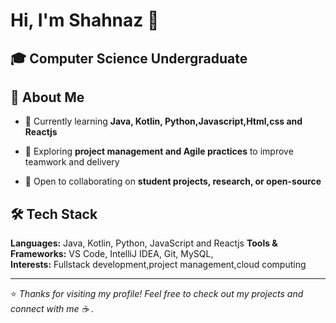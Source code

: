 
# Hi, I'm Shahnaz 👋

🎓 **Computer Science Undergraduate**  
---
## 🚀 About Me
- 🌱 Currently learning **Java, Kotlin, Python,Javascript,Html,css and Reactjs**
  
- 🎯 Exploring **project management and Agile practices** to improve teamwork and delivery   
   
- 🤝 Open to collaborating on **student projects, research, or open-source**
  
## 🛠️ Tech Stack
**Languages:** Java, Kotlin, Python, JavaScript and Reactjs 
**Tools & Frameworks:** VS Code, IntelliJ IDEA, Git, MySQL,   
**Interests:** Fullstack development,project management,cloud computing

---
⭐️ *Thanks for visiting my profile! Feel free to check out my projects and connect with me ☕
.*

